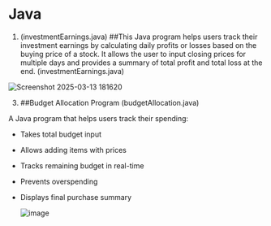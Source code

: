# Java

1. (investmentEarnings.java)
 ##This Java program helps users track their investment earnings by calculating daily profits or losses based on the buying price of a stock. It allows the user to input closing prices for multiple days and provides a summary of total profit and total loss at the end. (investmentEarnings.java)

 ![Screenshot 2025-03-13 181620](https://github.com/user-attachments/assets/ce453960-82c6-4f41-b9c3-697776d56a55)


3. ##Budget Allocation Program (budgetAllocation.java)

  A Java program that helps users track their spending:
- Takes total budget input
- Allows adding items with prices
- Tracks remaining budget in real-time
- Prevents overspending
- Displays final purchase summary
  
  ![image](https://github.com/user-attachments/assets/479bf4be-5a9e-4a92-9fc2-ccdfc834bbbf)

  

